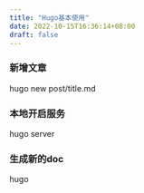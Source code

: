 ```yaml
---
title: "Hugo基本使用"
date: 2022-10-15T16:36:14+08:00
draft: false
---
```


### 新增文章
hugo new post/title.md

### 本地开启服务
hugo server

### 生成新的doc
hugo
